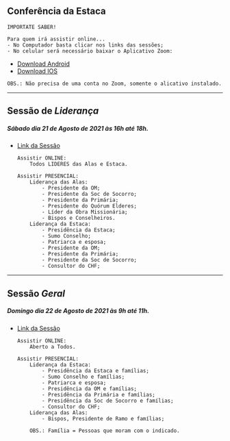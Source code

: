<!-- # Estaca Fortaleza Brasil Leste -->
<!-- Links de Transmissões: -->

<!-- - [Ala Cidade dos Funcionários](https://mickhill-qa.github.io/estaca-fortaleza-brasil-leste/ala-cidade-dos-funcionarios/) -->



## Conferência da Estaca

```
IMPORTATE SABER!

Para quem irá assistir online...
- No Computador basta clicar nos links das sessões;
- No celular será necessário baixar o Aplicativo Zoom:
```
- [Download Android](https://play.google.com/store/apps/details?id=us.zoom.videomeetings)
- [Download IOS](https://itunes.apple.com/us/app/id546505307)

```
OBS.: Não precisa de uma conta no Zoom, somente o alicativo instalado.
```
    
---
## Sessão de ***Liderança***
##### Sábado dia 21 de Agosto de 2021 às 16h até 18h.
- [Link da Sessão](https://mickhill-qa.github.io/estaca-fortaleza-brasil-leste/conferencia-de-agosto-de-2021-sessao-de-lideranca-de-sabado)
    ```
    Assistir ONLINE: 
        Todos LIDERES das Alas e Estaca.
    ```

    ```
    Assistir PRESENCIAL:
        Liderança das Alas:
            - Presidente da OM;
            - Presidente da Soc de Socorro;
            - Presidente da Primária;
            - Presidente do Quórum Elderes;
            - Líder da Obra Missionária;
            - Bispos e Conselheiros.
        Liderança da Estaca:
            - Presidência da Estaca;
            - Sumo Conselho;
            - Patriarca e esposa;
            - Presidente da OM;
            - Presidente da Primária;
            - Presidente da Soc de Socorro;
            - Consultor do CHF;
    ```

---
## Sessão ***Geral***
##### Domingo dia 22 de Agosto de 2021 às 9h até 11h.
- [Link da Sessão](https://mickhill-qa.github.io/estaca-fortaleza-brasil-leste/conferencia-de-agosto-de-2021-sessao-geral-de-domingo)
    ```
    Assistir ONLINE: 
        Aberto a Todos.
    ```

    ```
    Assistir PRESENCIAL:
        Liderança da Estaca:
            - Presidência da Estaca e famílias;
            - Sumo Conselho e famílias;
            - Patriarca e esposa;
            - Presidência da OM e famílias;
            - Presidência da Primária e famílias;
            - Presidência da Soc de Socorro e famílias;
            - Consultor do CHF;
        Liderança das Alas:
            - Bispos, Presidente de Ramo e famílias;

        OBS.: Família = Pessoas que moram com o indicado.
    ```
